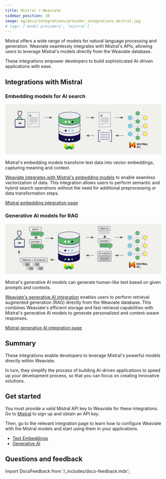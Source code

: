 ```yaml
---
title: Mistral + Weaviate
sidebar_position: 10
image: og/docs/integrations/provider_integrations_mistral.jpg
# tags: ['model providers', 'mistral']
---
```


<!-- Note: for images, use https://docs.google.com/presentation/d/15opIcJuaIjEEcs_1Zm8B6pccox2p7_MHSjCnRv4dPfU/edit?usp=sharing -->

Mistral offers a wide range of models for natural language processing and generation. Weaviate seamlessly integrates with Mistral's APIs, allowing users to leverage Mistral's models directly from the Weaviate database.

These integrations empower developers to build sophisticated AI-driven applications with ease.

## Integrations with Mistral

### Embedding models for AI search

![Embedding integration illustration](../_includes/integration_mistral_embedding.png)

Mistral's embedding models transform text data into vector embeddings, capturing meaning and context.

[Weaviate integrates with Mistral's embedding models](./embeddings.md) to enable seamless vectorization of data. This integration allows users to perform semantic and hybrid search operations without the need for additional preprocessing or data transformation steps.

[Mistral embedding integration page](./embeddings.md)

### Generative AI models for RAG

![Single prompt RAG integration generates individual outputs per search result](../_includes/integration_mistral_rag_single.png)

Mistral's generative AI models can generate human-like text based on given prompts and contexts.

[Weaviate's generative AI integration](./generative.md) enables users to perform retrieval augmented generation (RAG) directly from the Weaviate database. This combines Weaviate's efficient storage and fast retrieval capabilities with Mistral's generative AI models to generate personalized and context-aware responses.

[Mistral generative AI integration page](./generative.md)

## Summary

These integrations enable developers to leverage Mistral's powerful models directly within Weaviate.

In turn, they simplify the process of building AI-driven applications to speed up your development process, so that you can focus on creating innovative solutions.

## Get started

You must provide a valid Mistral API key to Weaviate for these integrations. Go to [Mistral](https://mistral.ai/) to sign up and obtain an API key.

Then, go to the relevant integration page to learn how to configure Weaviate with the Mistral models and start using them in your applications.

- [Text Embeddings](./embeddings.md)
- [Generative AI](./generative.md)

## Questions and feedback

import DocsFeedback from '/_includes/docs-feedback.mdx';

<DocsFeedback/>
